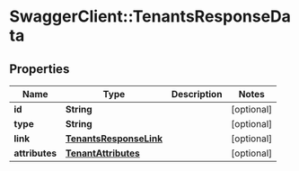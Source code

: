 # SwaggerClient::TenantsResponseData

## Properties
Name | Type | Description | Notes
------------ | ------------- | ------------- | -------------
**id** | **String** |  | [optional] 
**type** | **String** |  | [optional] 
**link** | [**TenantsResponseLink**](TenantsResponseLink.md) |  | [optional] 
**attributes** | [**TenantAttributes**](TenantAttributes.md) |  | [optional] 


